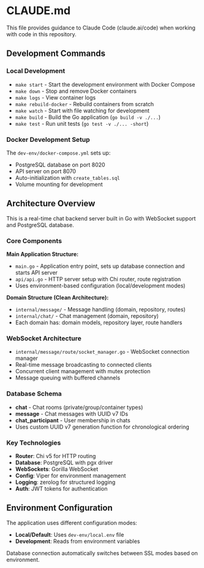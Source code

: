 # CLAUDE.md

This file provides guidance to Claude Code (claude.ai/code) when working with code in this repository.

## Development Commands

### Local Development
- `make start` - Start the development environment with Docker Compose
- `make down` - Stop and remove Docker containers
- `make logs` - View container logs
- `make rebuild-docker` - Rebuild containers from scratch
- `make watch` - Start with file watching for development
- `make build` - Build the Go application (`go build -v ./...`)
- `make test` - Run unit tests (`go test -v ./... -short`)


### Docker Development Setup

The `dev-env/docker-compose.yml` sets up:
- PostgreSQL database on port 8020
- API server on port 8070
- Auto-initialization with `create_tables.sql`
- Volume mounting for development

## Architecture Overview

This is a real-time chat backend server built in Go with WebSocket support and PostgreSQL database.

### Core Components

**Main Application Structure:**
- `main.go` - Application entry point, sets up database connection and starts API server
- `api/api.go` - HTTP server setup with Chi router, route registration
- Uses environment-based configuration (local/development modes)

**Domain Structure (Clean Architecture):**
- `internal/message/` - Message handling (domain, repository, routes)
- `internal/chat/` - Chat management (domain, repository)
- Each domain has: domain models, repository layer, route handlers

### WebSocket Architecture
- `internal/message/route/socket_manager.go` - WebSocket connection manager
- Real-time message broadcasting to connected clients
- Concurrent client management with mutex protection
- Message queuing with buffered channels

### Database Schema
- **chat** - Chat rooms (private/group/container types)
- **message** - Chat messages with UUID v7 IDs
- **chat_participant** - User membership in chats
- Uses custom UUID v7 generation function for chronological ordering

### Key Technologies
- **Router**: Chi v5 for HTTP routing
- **Database**: PostgreSQL with pgx driver
- **WebSockets**: Gorilla WebSocket
- **Config**: Viper for environment management
- **Logging**: zerolog for structured logging
- **Auth**: JWT tokens for authentication

## Environment Configuration

The application uses different configuration modes:
- **Local/Default**: Uses `dev-env/local.env` file
- **Development**: Reads from environment variables

Database connection automatically switches between SSL modes based on environment.

